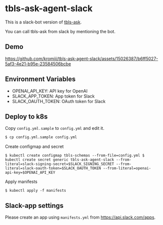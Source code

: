 # tbls-ask-agent-slack

This is a slack-bot version of [tbls-ask](https://github.com/k1LoW/tbls-ask).

You can call tbls-ask from slack by mentioning the bot.

## Demo

https://github.com/kromiii/tbls-ask-agent-slack/assets/15026387/b6ff5027-5af3-4e21-b95e-23584506bcbe

## Environment Variables

* OPENAI_API_KEY: API key for OpenAI
* SLACK_APP_TOKEN: App token for Slack
* SLACK_OAUTH_TOKEN: OAuth token for Slack

## Deploy to k8s

Copy `config.yml.sample` to `config.yml` and edit it.

```sh
$ cp config.yml.sample config.yml

```

Create configmap and secret

```
$ kubectl create configmap tbls-schemas --from-file=config.yml $ kubectl create secret generic tbls-ask-agent-slack --from-literal=slack-signing-secret=$SLACK_SIGNING_SECRET --from-literal=slack-oauth-token=$SLACK_OAUTH_TOKEN --from-literal=openai-api-key=$OPENAI_API_KEY
```

Apply manifests

```
$ kubectl apply -f manifests
```

## Slack-app settings

Please create an app using `manifests.yml` from https://api.slack.com/apps.

